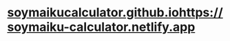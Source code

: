 # [soymaikucalculator.github.io](https://soymaiku-calculator.netlify.app)https://soymaiku-calculator.netlify.app
